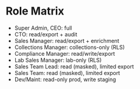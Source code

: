 
# Role Matrix

- Super Admin, CEO: full
- CTO: read/export + audit
- Sales Manager: read/export + enrichment
- Collections Manager: collections-only (RLS)
- Compliance Manager: read/write/export
- Lab Sales Manager: lab-only (RLS)
- Sales Team Lead: read (masked), limited export
- Sales Team: read (masked), limited export
- Dev/Maint: read-only prod, write staging

